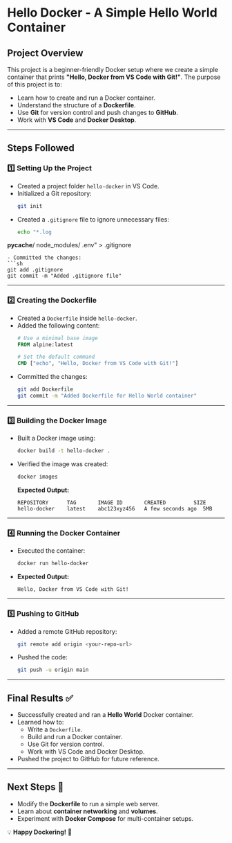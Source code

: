 # Hello Docker - A Simple Hello World Container

## Project Overview
This project is a beginner-friendly Docker setup where we create a simple container that prints **"Hello, Docker from VS Code with Git!"**. The purpose of this project is to:
- Learn how to create and run a Docker container.
- Understand the structure of a **Dockerfile**.
- Use **Git** for version control and push changes to **GitHub**.
- Work with **VS Code** and **Docker Desktop**.

---

## Steps Followed

### 1️⃣ Setting Up the Project
- Created a project folder `hello-docker` in VS Code.
- Initialized a Git repository:
  ```sh
  git init
  ```
- Created a `.gitignore` file to ignore unnecessary files:
  ```sh
  echo "*.log
__pycache__/
node_modules/
.env" > .gitignore
  ```
- Committed the changes:
  ```sh
  git add .gitignore
  git commit -m "Added .gitignore file"
  ```

---

### 2️⃣ Creating the Dockerfile
- Created a `Dockerfile` inside `hello-docker`.
- Added the following content:
  ```dockerfile
  # Use a minimal base image
  FROM alpine:latest
  
  # Set the default command
  CMD ["echo", "Hello, Docker from VS Code with Git!"]
  ```
- Committed the changes:
  ```sh
  git add Dockerfile
  git commit -m "Added Dockerfile for Hello World container"
  ```

---

### 3️⃣ Building the Docker Image
- Built a Docker image using:
  ```sh
  docker build -t hello-docker .
  ```
- Verified the image was created:
  ```sh
  docker images
  ```
  **Expected Output:**
  ```
  REPOSITORY      TAG       IMAGE ID       CREATED         SIZE
  hello-docker    latest    abc123xyz456   A few seconds ago  5MB
  ```

---

### 4️⃣ Running the Docker Container
- Executed the container:
  ```sh
  docker run hello-docker
  ```
- **Expected Output:**
  ```
  Hello, Docker from VS Code with Git!
  ```

---

### 5️⃣ Pushing to GitHub
- Added a remote GitHub repository:
  ```sh
  git remote add origin <your-repo-url>
  ```
- Pushed the code:
  ```sh
  git push -u origin main
  ```

---

## Final Results ✅
- Successfully created and ran a **Hello World** Docker container.
- Learned how to:
  - Write a `Dockerfile`.
  - Build and run a Docker container.
  - Use Git for version control.
  - Work with VS Code and Docker Desktop.
- Pushed the project to GitHub for future reference.

---

## Next Steps 🚀
- Modify the **Dockerfile** to run a simple web server.
- Learn about **container networking** and **volumes**.
- Experiment with **Docker Compose** for multi-container setups.

💡 **Happy Dockering!** 🐳
